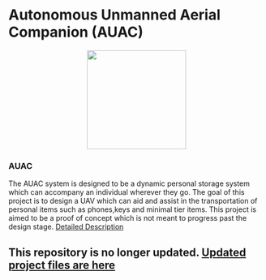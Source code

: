 # Autonomous Unmanned Aerial Companion (AUAC)

<p align = "center">
<img src = "https://github.com/AUAC-Technologies/Snyder-Drone/tree/master/AUAC_assets/original" width = "195" height = "195"/>
</p>

### AUAC
The AUAC system is designed to be a dynamic personal storage system which can accompany an individual wherever they go. The goal of this project is to design a UAV which can aid and assist in the transportation of personal items such as phones,keys and minimal tier items. This project is aimed to be a proof of concept which is not meant to progress past the design stage. [Detailed Description](https://github.com/nyameaama/Autonomous-UAV/blob/master/docs/description.md)


## This repository is no longer updated. [Updated project files are here](https://github.com/AUAC-Technologies/AUAC-Core-Flight)
